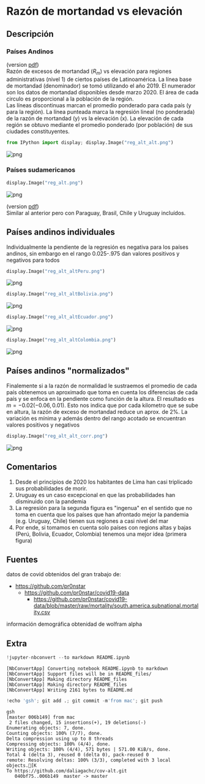 # Razón de mortandad vs elevación

## Descripción

### Países Andinos

(version [pdf]('reg_alt_alt.pdf'))  
Razón de excesos de mortandad ($R_m$) vs elevación para regiones administrativas (nivel 1) de ciertos países de Latinoamérica. 
La línea base de mortandad (denominador) se tomó utilizando el año 2019. 
El numerador son los datos de mortandad disponibles desde marzo 2020. 
El área de cada circulo es proporcional a la población de la región.  
Las líneas discontinuas marcan el promedio ponderado para cada país (y para la región).
La línea punteada marca la regresión lineal (no ponderada) de la razón de mortandad (y) vs la elevación (x). 
La elevación de cada región se obtuvo mediante el promedio ponderado (por población) de sus ciudades constituyentes.


```python
from IPython import display; display.Image("reg_alt_alt.png")
```




    
![png](README_files/README_4_0.png)
    



### Países sudamericanos


```python
display.Image("reg_alt.png")
```




    
![png](README_files/README_6_0.png)
    



(version [pdf]('reg_alt.pdf'))  
Similar al anterior pero con Paraguay, Brasil, Chile y Uruguay incluídos.

## Países andinos individuales

Individualmente la pendiente de la regresión es negativa para los países andinos, sin embargo en el rango 0.025-.975 dan valores positivos y negativos para todos


```python
display.Image("reg_alt_altPeru.png")
```




    
![png](README_files/README_10_0.png)
    




```python
display.Image("reg_alt_altBolivia.png")
```




    
![png](README_files/README_11_0.png)
    




```python
display.Image("reg_alt_altEcuador.png")
```




    
![png](README_files/README_12_0.png)
    




```python
display.Image("reg_alt_altColombia.png")
```




    
![png](README_files/README_13_0.png)
    



## Países andinos "normalizados"

Finalemente si a la razón de normalidad le sustraemos el promedio de cada país obtenemos un aproximado que toma en cuenta los diferencias de cada país y se enfoca en la pendiente como función de la altura. El resultado es $m=-0.02(-0.06,0.01)$. Esto nos indica que por cada kilometro que se sube en altura, la razón de exceso de mortandad reduce un aprox. de 2%. La variación es mínima y además dentro del rango acotado se encuentran valores positivos y negativos 


```python
display.Image("reg_alt_alt_corr.png")
```




    
![png](README_files/README_16_0.png)
    



## Comentarios
1. Desde el principios de 2020 los habitantes de Lima han casi triplicado sus probabilidades de morir.
1. Uruguay es un caso excepcional en que las probabilidades han disminuido con la pandemia
1. La regresión para la segunda figura es "ingenua" en el sentido que no toma en cuenta que los países que han afrontado mejor la pandemia (e.g. Uruguay, Chile) tienen sus regiones a casi nivel del mar
1. Por ende, si tomamos en cuenta solo países con regions altas y bajas (Perú, Bolivia, Ecuador, Colombia) tenemos una mejor idea (primera figura)

## Fuentes
datos de covid obtenidos del gran trabajo de:
  - https://github.com/pr0nstar
      - https://github.com/pr0nstar/covid19-data
        - https://github.com/pr0nstar/covid19-data/blob/master/raw/mortality/south.america.subnational.mortality.csv  

información demográfica obtenidad de wolfram alpha

## Extra 


```python
!jupyter-nbconvert --to markdown README.ipynb
```

    [NbConvertApp] Converting notebook README.ipynb to markdown
    [NbConvertApp] Support files will be in README_files/
    [NbConvertApp] Making directory README_files
    [NbConvertApp] Making directory README_files
    [NbConvertApp] Writing 2161 bytes to README.md



```python
!echo 'gsh'; git add .; git commit -m'from mac'; git push
```

    gsh
    [master 006b149] from mac
     2 files changed, 15 insertions(+), 19 deletions(-)
    Enumerating objects: 7, done.
    Counting objects: 100% (7/7), done.
    Delta compression using up to 8 threads
    Compressing objects: 100% (4/4), done.
    Writing objects: 100% (4/4), 571 bytes | 571.00 KiB/s, done.
    Total 4 (delta 3), reused 0 (delta 0), pack-reused 0
    remote: Resolving deltas: 100% (3/3), completed with 3 local objects.[K
    To https://github.com/daliagachc/cov-alt.git
       040bf75..006b149  master -> master



```python

```
